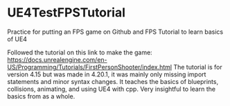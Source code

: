 # UE4TestFPSTutorial
Practice for putting an FPS game on Github and FPS Tutorial to learn basics of UE4


Followed the tutorial on this link to make the game: https://docs.unrealengine.com/en-US/Programming/Tutorials/FirstPersonShooter/index.html The tutorial is for version 4.15 but was made in 4.20.1, it was mainly only missing import statements and minor syntax changes. It teaches the basics of blueprints, collisions, animating, and using UE4 with cpp. Very insightful to learn the basics from as a whole.

